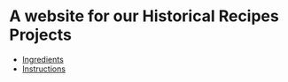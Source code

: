 # A website for our Historical Recipes Projects
* [Ingredients](ingredients)
* [Instructions](instructions)
